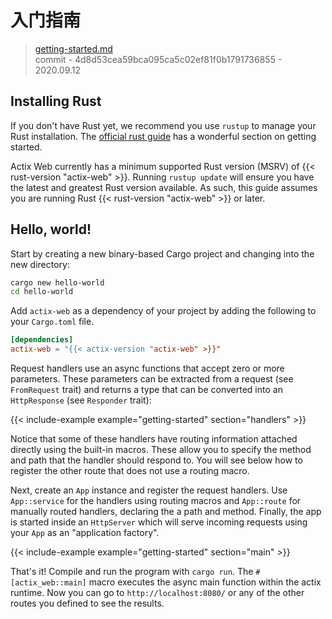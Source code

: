 # 入门指南

> [getting-started.md](https://github.com/actix/actix-website/blob/master/content/docs/getting-started.md)
> <br />
> commit - 4d8d53cea59bca095ca5c02ef81f0b1791736855 - 2020.09.12

## Installing Rust

If you don't have Rust yet, we recommend you use `rustup` to manage your Rust installation. The
[official rust guide][rustguide] has a wonderful section on getting started.

Actix Web currently has a minimum supported Rust version (MSRV) of {{< rust-version "actix-web" >}}.
Running `rustup update` will ensure you have the latest and greatest Rust version available. As
such, this guide assumes you are running Rust {{< rust-version "actix-web" >}} or later.

## Hello, world!

Start by creating a new binary-based Cargo project and changing into the new directory:

```bash
cargo new hello-world
cd hello-world
```

Add `actix-web` as a dependency of your project by adding the following to your `Cargo.toml` file.

```toml
[dependencies]
actix-web = "{{< actix-version "actix-web" >}}"
```

Request handlers use an async functions that accept zero or more parameters. These parameters can be
extracted from a request (see `FromRequest` trait) and returns a type that can be converted into an
`HttpResponse` (see `Responder` trait):

{{< include-example example="getting-started" section="handlers" >}}

Notice that some of these handlers have routing information attached directly using the built-in
macros. These allow you to specify the method and path that the handler should respond to. You will
see below how to register the other route that does not use a routing macro.

Next, create an `App` instance and register the request handlers. Use `App::service` for the
handlers using routing macros and `App::route` for manually routed handlers, declaring the a path
and method. Finally, the app is started inside an `HttpServer` which will serve incoming requests
using your `App` as an "application factory".

{{< include-example example="getting-started" section="main" >}}

That's it! Compile and run the program with `cargo run`. The `#[actix_web::main]` macro executes the
async main function within the actix runtime. Now you can go to `http://localhost:8080/` or any of
the other routes you defined to see the results.

<!-- LINKS -->

[rustguide]: https://doc.rust-lang.org/book/ch01-01-installation.html
[actix-web-codegen]: https://docs.rs/actix-web-codegen/
